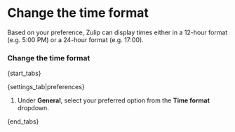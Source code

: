 # Change the time format

Based on your preference, Zulip can display times either in a 12-hour
format (e.g. 5:00 PM) or a 24-hour format (e.g. 17:00).

### Change the time format

{start_tabs}

{settings_tab|preferences}

1. Under **General**, select your preferred option from the
**Time format** dropdown.

{end_tabs}

